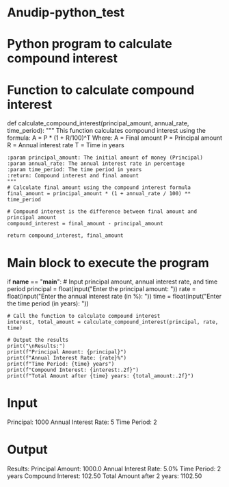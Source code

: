 # Anudip-python_test

# Python program to calculate compound interest

# Function to calculate compound interest
def calculate_compound_interest(principal_amount, annual_rate, time_period):
    """
    This function calculates compound interest using the formula:
    A = P * (1 + R/100)^T
    Where:
    A = Final amount
    P = Principal amount
    R = Annual interest rate
    T = Time in years

    :param principal_amount: The initial amount of money (Principal)
    :param annual_rate: The annual interest rate in percentage
    :param time_period: The time period in years
    :return: Compound interest and final amount
    """
    # Calculate final amount using the compound interest formula
    final_amount = principal_amount * (1 + annual_rate / 100) ** time_period

    # Compound interest is the difference between final amount and principal amount
    compound_interest = final_amount - principal_amount

    return compound_interest, final_amount

# Main block to execute the program
if __name__ == "__main__":
    # Input principal amount, annual interest rate, and time period
    principal = float(input("Enter the principal amount: "))
    rate = float(input("Enter the annual interest rate (in %): "))
    time = float(input("Enter the time period (in years): "))

    # Call the function to calculate compound interest
    interest, total_amount = calculate_compound_interest(principal, rate, time)

    # Output the results
    print("\nResults:")
    print(f"Principal Amount: {principal}")
    print(f"Annual Interest Rate: {rate}%")
    print(f"Time Period: {time} years")
    print(f"Compound Interest: {interest:.2f}")
    print(f"Total Amount after {time} years: {total_amount:.2f}")

# Input
Principal: 1000
Annual Interest Rate: 5
Time Period: 2

# Output
Results:
Principal Amount: 1000.0
Annual Interest Rate: 5.0%
Time Period: 2 years
Compound Interest: 102.50
Total Amount after 2 years: 1102.50
